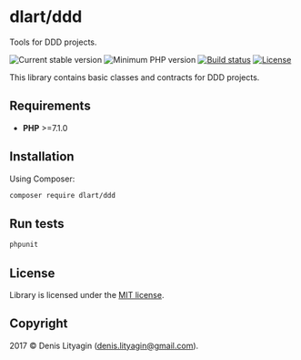 # dlart/ddd

Tools for DDD projects.

![Current stable version](https://img.shields.io/badge/stable-1.3.1-green.svg?style=flat)
![Minimum PHP version](https://img.shields.io/badge/php->=7.1.0-7c8cbf.svg?style=flat)
[![Build status](https://travis-ci.org/dlart/ddd.svg?branch=master)](https://travis-ci.org/dlart/ddd)
[![License](https://img.shields.io/badge/license-MIT-blue.svg?style=flat)](https://opensource.org/licenses/MIT)

This library contains basic classes and contracts for DDD projects.

## Requirements

*  **PHP** >=7.1.0

## Installation

Using Composer:

```bash
composer require dlart/ddd
```

## Run tests

```bash
phpunit
```

## License

Library is licensed under the [MIT license](https://opensource.org/licenses/MIT).

## Copyright

2017 © Denis Lityagin ([denis.lityagin@gmail.com](mailto:denis.lityagin@gmail.com)).
